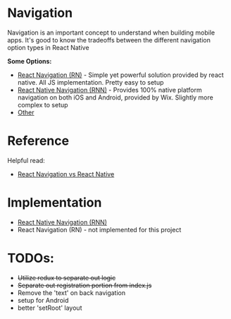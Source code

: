 # Navigation
Navigation is an important concept to understand when building mobile apps.
It's good to know the tradeoffs between the different navigation option types in React Native

**Some Options:**
- [React Navigation (RN)](https://github.com/react-navigation/react-navigation) - Simple yet powerful solution provided by react native. All JS implementation. Pretty easy to setup
- [React Native Navigation (RNN)](https://github.com/wix/react-native-navigation) - Provides 100% native platform navigation on both iOS and Android, provided by Wix. Slightly more complex to setup
- [Other](https://github.com/search?p=1&q=react+native+navigation&type=Repositories)

# Reference
Helpful read:
- [React Navigation vs React Native](https://blog.logrocket.com/react-navigation-vs-react-native-navigation-which-is-right-for-you-3d47c1cd1d63/)

# Implementation
- [React Native Navigation (RNN)](documentations/navigation/navigation-RNN.md)
- React Navigation (RN) - not implemented for this project

# TODOs:
- ~~Utilize redux to separate out logic~~
- ~~Separate out registration portion from index.js~~
- Remove the 'text' on back navigation
- setup for Android
- better 'setRoot' layout